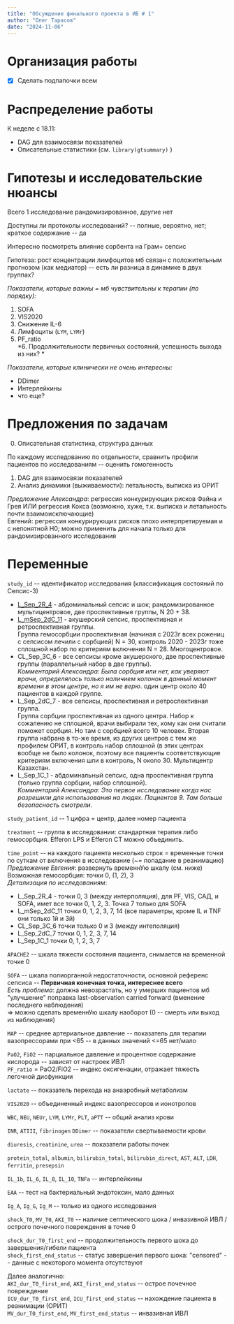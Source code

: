 ```yaml
---
title: "Обсуждение финального проекта в ИБ # 1"  
author: "Олег Тарасов"  
date: "2024-11-06"  
---
```


# Организация работы  

- [X] Сделать подпапочки всем  

# Распределение работы  

К неделе с 18.11:  
- DAG для взаимосвязи показателей  
- Описательные статистики (см. `library(gtsummary)` )  

# Гипотезы и исследовательские нюансы  

Всего 1 исследование рандомизированное, другие нет  

Доступны ли протоколы исследований? -- полные, вероятно, нет; краткое содержание -- да  

Интересно посмотреть влияние сорбента на Грам+ сепсис  

Гипотеза: рост концентрации лимфоцитов мб связан с положительным прогнозом (как медиатор) -- есть ли разница в динамике в двух группах?  

*Показатели, которые важны = мб чувствительны к терапии (по порядку):*
1. SOFA  
2. VIS2020  
3. Снижение IL-6  
4. Лимфоциты (`LYM`, `LYMr`)  
5. PF_ratio  
*6. Продолжительности первичных состояний, успешность выхода из них? *  

*Показатели, которые клинически не очень интересны:*  
- DDimer  
- Интерлейкины  
- что еще?  

# Предложения по задачам  

0. Описательная статистика, структура данных  

По каждому исследованию по отдельности, сравнить профили пациентов по исследованиям -- оценить гомогенность  

1. DAG для взаимосвязи показателей  
2. Анализ динамики (выживаемости): летальность, выписка из ОРИТ  

*Предложение Александра*: регрессия конкурирующих рисков Файна и Грея ИЛИ регрессия Кокса (возможно, хуже, т.к. выписка и летальность почти взаимоисключающие)  
Евгений: регрессия конкурирующих рисков плохо интерпретируемая и с непонятной H0; можно применить для начала только для рандомизированного исследования  

# Переменные  

`study_id` -- идентификатор исследования (классификация состояний по Сепсис-3)  
- [L_Sep_2R_4](https://clinicaltrials.gov/study/NCT04827407) - абдоминальный сепсис и шок; рандомизированное мультицентровое, две проспективные группы, N 20 + 38.  
- [L_mSep_2dC_11](https://clinicaltrials.gov/study/NCT05711901) - акушерский сепсис, проспективная и ретроспективная группы.  
Группа гемосорбции проспективная (начиная с 2023г всех рожениц с сепсисом лечили с сорбцией) N = 30, контроль 2020 - 2023г тоже сплошной набор по критериям включения N = 28. Многоцентровое.   
- CL_Sep_3C_6 - все сепсисы кроме акушерского, две проспективные группы (параллельный набор в две группы).  
*Комментарий Александра: Была сорбция или нет, как уверяют врачи, определялось только наличием колонок в данный момент времени в этом центре, но я им не верю*. один центр около 40 пациентов в каждой группе.  
- L_Sep_2dC_7 - все сепсисы, проспективная и ретроспективная группа.  
Группа сорбции проспективная из одного центра. Набор к сожалению не сплошной, врачи выбирали тех, кому как они считали поможет сорбция. Но там с сорбцией всего 10 человек. Вторая группа набрана в то-же время, из других центров с тем же профилем ОРИТ, в контроль набор сплошной (в этих центрах вообще не было колонок, поэтому все пациенты соответствующие критериям включения шли в контроль, N около 30. Мультицентр Казахстан.  
- L_Sep_1C_1 - абдоминальный сепсис, одна проспективная группа (только группа сорбции, набор сплошной).  
*Комментарий Александра: Это первое исследование когда нас разрешили для использования на людях. Пациентов 9. Там больше безопасность смотрели.*   

`study_patient_id` -- 1 цифра = центр, далее номер пациента  

`treatment` -- группа в исследовании: стандартная терапия либо гемосорбция. Efferon LPS и Efferon CT можно объединить.  

`time_point` -- на каждого пациента несколько строк = временные точки по суткам от включения в исследование (~= попадание в реанимацию)  
*Предложение Евгения*: развернуть временнУю шкалу (см. ниже)  
Возможная гемосорбция: точки 0, (1, 2), 3  
*Детализация по исследованиям*:  
- L_Sep_2R_4 - точки 0, 3 (между интерполяция), для PF, VIS, САД, и SOFA, имет все точки 0, 1, 2, 3. Точка 7  только для SOFA  
- L_mSep_2dC_11 точки 0, 1, 2, 3, 7, 14 (все параметры, кроме IL и TNF они только 1й и 3й)  
- CL_Sep_3C_6 точки только 0 и 3 (между интеполяция)  
- L_Sep_2dC_7 точки 0, 1, 2, 3, 7, 14  
- L_Sep_1C_1 точки 0, 1, 2, 3, 7  

`APACHE2` -- шкала тяжести состояния пациента, снимается на временной точке 0  

`SOFA` -- шкала полиорганной недостаточности, основной референс сепсиса --  **Первичная конечная точка, интереснее всего**  
 *Есть проблема*: должна невозрастать, но у умерших пациентов мб "улучшение" поправка last-observation carried forward (вменение последнего наблюдения)  
 => можно сделать временнУю шкалу наоборот (0 -- смерть или выход из наблюдения)  

`MAP` -- среднее артериальное давление -- показатель для терапии вазопрессорами при <65 -- в данных значений <=65 нет/мало  
 
`PaO2`, `FiO2` -- парциальное давление и процентное содержание кислорода -- зависят от настроек ИВЛ  
`PF_ratio` = PaO2/FiO2 -- индекс оксигенации, отражает тяжесть легочной дисфункции  
 
`lactate` -- показатель перехода на анаэробный метаболизм  
 
`VIS2020` -- объединенный индекс вазопрессоров и ионотропов  
 
`WBC`, `NEU`, `NEUr`, `LYM`, `LYMr`, `PLT`, `aPTT` -- общий анализ крови  

`INR`, `ATIII`, `fibrinogen` `DDimer` -- показатели свертываемости крови  

`diuresis`, `creatinine`, `urea` -- показатели работы почек  

`protein_total`, `albumin`, `bilirubin_total`, `bilirubin_direct`, `AST`, `ALT`, `LDH`, `ferritin`, `presepsin`  

`IL_1b`, `IL_6`, `IL_8`, `IL_10`, `TNFa` -- интерлейкины  

`EAA` -- тест на бактериальный эндотоксин, мало данных  

`Ig_A`, `Ig_G`, `Ig_M` -- только из одного исследования  

`shock_T0`, `MV_T0`, `AKI_T0` -- наличие септического шока / инвазивной ИВЛ / острого почечного повреждения в точке 0  

`shock_dur_T0_first_end` -- продолжительность первого шока до завершения/гибели пациента  
`shock_first_end_status` -- статус завершения первого шока: "censored" -- данные с некоторого момента отсутствуют  

Далее аналогично:  
`AKI_dur_T0_first_end`, `AKI_first_end_status` -- острое почечное повреждение  
`ICU_dur_T0_first_end`, `ICU_first_end_status` -- нахождение пациента в реанимации (ОРИТ)  
`MV_dur_T0_first_end`, `MV_first_end_status` -- инвазивная ИВЛ  
